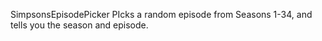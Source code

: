 SimpsonsEpisodePicker
PIcks a random episode from Seasons 1-34, and tells you the season and episode.
